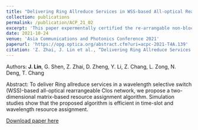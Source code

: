 ```yaml
---
title: "Delivering Ring Allreduce Services in WSS-based All-optical Rearrangeable Clos Network"
collection: publications
permalink: /publication/ACP_21_02
excerpt: 'This paper expermentally certified the re-arrangable non-blocking condition in WSS-based Clos network.'
date: 2021-10-24
venue: 'Asia Communications and Photonics Conference 2021'
paperurl: 'https://opg.optica.org/abstract.cfm?uri=acpc-2021-T4A.139'
citation: 'Z. Zhai, J. Lin et al., “Delivering Ring Allreduce Services in WSS-based All-optical Rearrangeable Clos Network,” in Proc. Asia Communications and Photonics Conference (ACP), 2021, pp. 1-3.'
---
```


Authors: **J. Lin**, G. Shen, Z. Zhai, D. Zheng, Y. Li, Z. Chang, L. Zong, N. Deng, T. Chang  

Abstract: 
To deliver Ring allreduce services in a wavelength selective switch (WSS)-based all-optical rearrangeable Clos network, we propose a two-dimensional matrix-based resource assignment algorithm. Simulation studies show that the proposed algorithm is efficient in time-slot and wavelength resource assignment.

[Download paper here](https://opg.optica.org/abstract.cfm?uri=acpc-2021-T4A.139)
